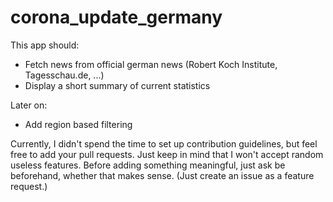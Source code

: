 # corona_update_germany

This app should:

- Fetch news from official german news (Robert Koch Institute, Tagesschau.de, ...)
- Display a short summary of current statistics

Later on:

- Add region based filtering

Currently, I didn't spend the time to set up contribution guidelines, but feel free to
add your pull requests. Just keep in mind that I won't accept random useless features.
Before adding something meaningful, just ask be beforehand, whether that makes sense.
(Just create an issue as a feature request.)

